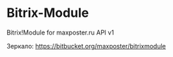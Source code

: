 Bitrix-Module
=============

Bitrix!Module for maxposter.ru API v1

Зеркало: https://bitbucket.org/maxposter/bitrixmodule
